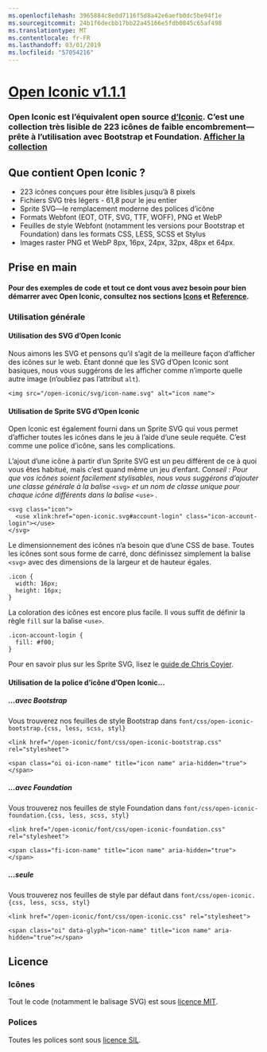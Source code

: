 ```yaml
---
ms.openlocfilehash: 3965884c8e0d7116f5d8a42e6aefb0dc5be94f1e
ms.sourcegitcommit: 24b1f6decbb17bb22a45166e5fdb0845c65af498
ms.translationtype: MT
ms.contentlocale: fr-FR
ms.lasthandoff: 03/01/2019
ms.locfileid: "57054216"
---
```

<a name="open-iconic-v111httpuseiconiccomopen"></a>[Open Iconic v1.1.1](http://useiconic.com/open)
===========

### <a name="open-iconic-is-the-open-source-sibling-of-iconichttpuseiconiccom-it-is-a-hyper-legible-collection-of-223-icons-with-a-tiny-footprintmdashready-to-use-with-bootstrap-and-foundation-view-the-collectionhttpuseiconiccomopenicons"></a>Open Iconic est l’équivalent open source [d’Iconic](http://useiconic.com). C’est une collection très lisible de 223 icônes de faible encombrement&mdash;prête à l’utilisation avec Bootstrap et Foundation. [Afficher la collection](http://useiconic.com/open#icons)



## <a name="whats-in-open-iconic"></a>Que contient Open Iconic ?

* 223 icônes conçues pour être lisibles jusqu’à 8 pixels
* Fichiers SVG très légers - 61,8 pour le jeu entier 
* Sprite SVG&mdash;le remplacement moderne des polices d’icône
* Formats Webfont (EOT, OTF, SVG, TTF, WOFF), PNG et WebP
* Feuilles de style Webfont (notamment les versions pour Bootstrap et Foundation) dans les formats CSS, LESS, SCSS et Stylus
* Images raster PNG et WebP 8px, 16px, 24px, 32px, 48px et 64px.


## <a name="getting-started"></a>Prise en main

#### <a name="for-code-samples-and-everything-else-you-need-to-get-started-with-open-iconic-check-out-our-iconshttpuseiconiccomopenicons-and-referencehttpuseiconiccomopenreference-sections"></a>Pour des exemples de code et tout ce dont vous avez besoin pour bien démarrer avec Open Iconic, consultez nos sections [Icons](http://useiconic.com/open#icons) et [Reference](http://useiconic.com/open#reference).

### <a name="general-usage"></a>Utilisation générale

#### <a name="using-open-iconics-svgs"></a>Utilisation des SVG d’Open Iconic

Nous aimons les SVG et pensons qu’il s’agit de la meilleure façon d’afficher des icônes sur le web. Étant donné que les SVG d’Open Iconic sont basiques, nous vous suggérons de les afficher comme n’importe quelle autre image (n’oubliez pas l’attribut `alt`).

```
<img src="/open-iconic/svg/icon-name.svg" alt="icon name">
```

#### <a name="using-open-iconics-svg-sprite"></a>Utilisation de Sprite SVG d’Open Iconic

Open Iconic est également fourni dans un Sprite SVG qui vous permet d’afficher toutes les icônes dans le jeu à l’aide d’une seule requête. C’est comme une police d’icône, sans les complications.

L’ajout d’une icône à partir d’un Sprite SVG est un peu différent de ce à quoi vous êtes habitué, mais c’est quand même un jeu d’enfant. *Conseil : Pour que vos icônes soient facilement stylisables, nous vous suggérons d’ajouter une classe générale à la balise* `<svg>` *et un nom de classe unique pour chaque icône différents dans la balise* `<use>` *.*  

```
<svg class="icon">
  <use xlink:href="open-iconic.svg#account-login" class="icon-account-login"></use>
</svg>
```

Le dimensionnement des icônes n’a besoin que d’une CSS de base. Toutes les icônes sont sous forme de carré, donc définissez simplement la balise `<svg>` avec des dimensions de la largeur et de hauteur égales.

```
.icon {
  width: 16px;
  height: 16px;
}
```

La coloration des icônes est encore plus facile. Il vous suffit de définir la règle `fill` sur la balise `<use>`.

```
.icon-account-login {
  fill: #f00;
}
```

Pour en savoir plus sur les Sprite SVG, lisez le [guide de Chris Coyier](http://css-tricks.com/svg-sprites-use-better-icon-fonts/).

#### <a name="using-open-iconics-icon-font"></a>Utilisation de la police d’icône d’Open Iconic...


##### <a name="with-bootstrap"></a>…avec Bootstrap

Vous trouverez nos feuilles de style Bootstrap dans `font/css/open-iconic-bootstrap.{css, less, scss, styl}`


```
<link href="/open-iconic/font/css/open-iconic-bootstrap.css" rel="stylesheet">
```


```
<span class="oi oi-icon-name" title="icon name" aria-hidden="true"></span>
```

##### <a name="with-foundation"></a>…avec Foundation

Vous trouverez nos feuilles de style Foundation dans `font/css/open-iconic-foundation.{css, less, scss, styl}`

```
<link href="/open-iconic/font/css/open-iconic-foundation.css" rel="stylesheet">
```


```
<span class="fi-icon-name" title="icon name" aria-hidden="true"></span>
```

##### <a name="on-its-own"></a>…seule

Vous trouverez nos feuilles de style par défaut dans `font/css/open-iconic.{css, less, scss, styl}`

```
<link href="/open-iconic/font/css/open-iconic.css" rel="stylesheet">
```

```
<span class="oi" data-glyph="icon-name" title="icon name" aria-hidden="true"></span>
```


## <a name="license"></a>Licence

### <a name="icons"></a>Icônes

Tout le code (notamment le balisage SVG) est sous [licence MIT](http://opensource.org/licenses/MIT).

### <a name="fonts"></a>Polices

Toutes les polices sont sous [licence SIL](http://scripts.sil.org/cms/scripts/page.php?item_id=OFL_web).
